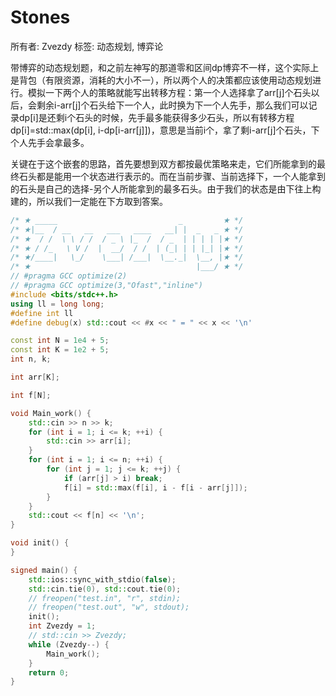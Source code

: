 # Stones

所有者: Zvezdy
标签: 动态规划, 博弈论

带博弈的动态规划题，和之前左神写的那道零和区间dp博弈不一样，这个实际上是背包（有限资源，消耗的大小不一），所以两个人的决策都应该使用动态规划进行。模拟一下两个人的策略就能写出转移方程：第一个人选择拿了arr[j]个石头以后，会剩余i-arr[j]个石头给下一个人，此时换为下一个人先手，那么我们可以记录dp[i]是还剩i个石头的时候，先手最多能获得多少石头，所以有转移方程dp[i]=std::max(dp[i], i-dp[i-arr[j]])，意思是当前i个，拿了剩i-arr[j]个石头，下个人先手会拿最多。

关键在于这个嵌套的思路，首先要想到双方都按最优策略来走，它们所能拿到的最终石头都是能用一个状态进行表示的。而在当前步骤、当前选择下，一个人能拿到的石头是自己的选择-另个人所能拿到的最多石头。由于我们的状态是由下往上构建的，所以我们一定能在下方取到答案。

```cpp
/* ★ _____                           _         ★ */
/* ★|__  / __   __   ___   ____   __| |  _   _ ★ */
/* ★  / /  \ \ / /  / _ \ |_  /  / _  | | | | |★ */
/* ★ / /_   \ V /  |  __/  / /  | (_| | | |_| |★ */
/* ★/____|   \_/    \___| /___|  \__._|  \__, |★ */
/* ★                                     |___/ ★ */
// #pragma GCC optimize(2)
// #pragma GCC optimize(3,"Ofast","inline")
#include <bits/stdc++.h>
using ll = long long;
#define int ll
#define debug(x) std::cout << #x << " = " << x << '\n'

const int N = 1e4 + 5;
const int K = 1e2 + 5;
int n, k;

int arr[K];

int f[N];

void Main_work() {
    std::cin >> n >> k;
    for (int i = 1; i <= k; ++i) {
        std::cin >> arr[i];
    }
    for (int i = 1; i <= n; ++i) {
        for (int j = 1; j <= k; ++j) {
            if (arr[j] > i) break;
            f[i] = std::max(f[i], i - f[i - arr[j]]);
        }
    }
    std::cout << f[n] << '\n';
}

void init() {
}

signed main() {
    std::ios::sync_with_stdio(false);
    std::cin.tie(0), std::cout.tie(0);
    // freopen("test.in", "r", stdin);
    // freopen("test.out", "w", stdout);
    init();
    int Zvezdy = 1;
    // std::cin >> Zvezdy;
    while (Zvezdy--) {
        Main_work();
    }
    return 0;
}
```